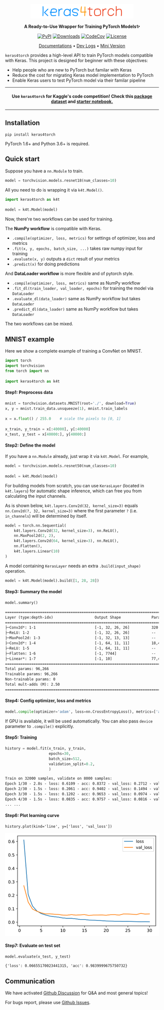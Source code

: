 <p align="center">
    <img src="imgs/keras4torch_logo.svg" alt="Keras4Torch" height=48>
</p>
<p align="center">
    <strong>A Ready-to-Use Wrapper for Training PyTorch Models✨</strong>
</p>
<p align="center">
    <a href="https://pypi.python.org/pypi/keras4torch"><img src="https://img.shields.io/pypi/v/keras4torch.svg" alt="PyPI"></a>
    <a href="https://pepy.tech/project/keras4torch"><img src="https://pepy.tech/badge/keras4torch" alt="Downloads"></a>
    <!-- <a href="https://www.buymeacoffee.com/blueloveTH"><img src="https://img.shields.io/badge/Buy%20me%20a-coffee-cyan.svg?logo=buy-me-a-coffee&logoColor=cyan"></a> -->
    <a href="https://codecov.io/gh/blueloveTH/keras4torch"><img src="https://codecov.io/gh/blueloveTH/keras4torch/branch/main/graph/badge.svg" alt="CodeCov"/></a>
    <a href="https://github.com/blueloveTH/keras4torch/blob/master/LICENSE"><img src="https://img.shields.io/github/license/blueloveTH/keras4torch.svg" alt="License"></a>
</p>
<p align="center">
    <a href="https://keras4torch.readthedocs.io/en/latest">Documentations</a>
    •
    <a href="https://github.com/blueloveTH/keras4torch/discussions/5">Dev Logs</a>
    •
    <a href="https://github.com/blueloveTH/keras4torch/tree/main/minimum">Mini Version</a>
</p>


`keras4torch` provides a high-level API to train PyTorch models compatible with Keras. This project is designed for beginner with these objectives: 

+   Help people who are new to PyTorch but familar with Keras
+   Reduce the cost for migrating Keras model implementation to PyTorch
+   Enable Keras users to test PyTorch model via their familar pipeline

---

<p align="center">
    <h4 align="center">Use <code>keras4torch</code> for Kaggle's code competition! Check this <a href="https://www.kaggle.com/blueloveth/keras4torch">package dataset</a> and <a href="https://www.kaggle.com/blueloveth/keras4torch-starter">starter notebook.</a></h4>
</p>


---

## Installation

```
pip install keras4torch
```

PyTorch 1.6+ and Python 3.6+ is required.



## Quick start

Suppose you have a `nn.Module` to train.

```python
model = torchvision.models.resnet18(num_classes=10)
```

All you need to do is wrapping it via `k4t.Model()`.

```python
import keras4torch as k4t

model = k4t.Model(model)
```

Now, there're two workflows can be used for training.

The **NumPy workflow** is compatible with Keras.

+   `.compile(optimizer, loss, metrics)` for settings of optimizer, loss and metrics
+   `.fit(x, y, epochs, batch_size, ...)` takes raw numpy input for training
+   `.evaluate(x, y)` outputs a `dict` result of your metrics
+   `.predict(x)` for doing predictions



And **DataLoader workflow** is more flexible and of pytorch style.

+   `.compile(optimizer, loss, metrics)` same as NumPy workflow
+   `.fit_dl(train_loader, val_loader, epochs)` for training the model via `DataLoader`
+   `.evaluate_dl(data_loader)` same as NumPy workflow but takes `DataLoader`
+   `.predict_dl(data_loader)` same as NumPy workflow but takes `DataLoader`

The two workflows can be mixed.



## MNIST example

Here we show a complete example of training a ConvNet on MNIST.

```python
import torch
import torchvision
from torch import nn

import keras4torch as k4t
```

#### Step1: Preprocess data

```python
mnist = torchvision.datasets.MNIST(root='./', download=True)
x, y = mnist.train_data.unsqueeze(1), mnist.train_labels

x = x.float() / 255.0    # scale the pixels to [0, 1]

x_train, y_train = x[:40000], y[:40000]
x_test, y_test = x[40000:], y[40000:]
```

#### Step2: Define the model

If you have a `nn.Module` already, just wrap it via `k4t.Model`. For example,

```python
model = torchvision.models.resnet50(num_classes=10)

model = k4t.Model(model)
```

For building models from scratch, you can use `KerasLayer` (located in `k4t.layers`) for automatic shape inference, which can free you from calculating the input channels.

As is shown below, `k4t.layers.Conv2d(32, kernel_size=3)` equals `nn.Conv2d(?, 32, kernel_size=3)` where the first parameter `?` (i.e. `in_channels`) will be determined by itself.

```python
model = torch.nn.Sequential(
    k4t.layers.Conv2d(32, kernel_size=3), nn.ReLU(),
    nn.MaxPool2d(2, 2), 
    k4t.layers.Conv2d(64, kernel_size=3), nn.ReLU(),
    nn.Flatten(),
    k4t.layers.Linear(10)
)
```

A model containing `KerasLayer` needs an extra `.build(input_shape)` operation.

```python
model = k4t.Model(model).build([1, 28, 28])
```

#### Step3: Summary the model

```python
model.summary()
```

```txt
=========================================================================================
Layer (type:depth-idx)                   Output Shape              Param #
=========================================================================================
├─Conv2d*: 1-1                           [-1, 32, 26, 26]          320
├─ReLU: 1-2                              [-1, 32, 26, 26]          --
├─MaxPool2d: 1-3                         [-1, 32, 13, 13]          --
├─Conv2d*: 1-4                           [-1, 64, 11, 11]          18,496
├─ReLU: 1-5                              [-1, 64, 11, 11]          --
├─Flatten: 1-6                           [-1, 7744]                --
├─Linear*: 1-7                           [-1, 10]                  77,450
=========================================================================================
Total params: 96,266
Trainable params: 96,266
Non-trainable params: 0
Total mult-adds (M): 2.50
=========================================================================================
```

#### Step4: Config optimizer, loss and metrics

```python
model.compile(optimizer='adam', loss=nn.CrossEntropyLoss(), metrics=['acc'])
```

If GPU is available, it will be used automatically. You can also pass `device` parameter to `.compile()` explicitly.

#### Step5: Training

```python
history = model.fit(x_train, y_train,
                	epochs=30,
                	batch_size=512,
                	validation_split=0.2,
                	)
```

```txt
Train on 32000 samples, validate on 8000 samples:
Epoch 1/30 - 2.8s - loss: 0.6109 - acc: 0.8372 - val_loss: 0.2712 - val_acc: 0.9235 - lr: 1e-03
Epoch 2/30 - 1.5s - loss: 0.2061 - acc: 0.9402 - val_loss: 0.1494 - val_acc: 0.9579 - lr: 1e-03
Epoch 3/30 - 1.5s - loss: 0.1202 - acc: 0.9653 - val_loss: 0.0974 - val_acc: 0.9719 - lr: 1e-03
Epoch 4/30 - 1.5s - loss: 0.0835 - acc: 0.9757 - val_loss: 0.0816 - val_acc: 0.9769 - lr: 1e-03
... ...
```

#### Step6: Plot learning curve

```
history.plot(kind='line', y=['loss', 'val_loss'])
```

<img src="imgs/learning_curve.svg"  />

#### Step7: Evaluate on test set

```python
model.evaluate(x_test, y_test)
```

```txt
{'loss': 0.06655170023441315, 'acc': 0.9839999675750732}
```



## Communication

We have activated [Github Discussion](https://github.com/blueloveTH/keras4torch/discussions) for Q&A and most general topics!

For bugs report, please use [Github Issues](https://github.com/blueloveTH/keras4torch/issues).
